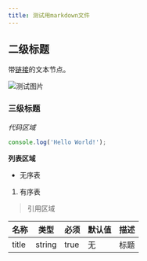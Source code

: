 ```yaml
---
title: 测试用markdown文件
---
```

## 二级标题

带[链接](https://www.baidu.com/)的文本节点。

![测试图片](https://avatars1.githubusercontent.com/u/7701575)

### 三级标题

*代码区域*

```js
console.log('Hello World!');
```

**列表区域**

 - 无序表

 1. 有序表

> 引用区域

| 名称 | 类型 | 必须 | 默认值 | 描述 |
| --- | --- | --- | --- | --- |
| title | string | true | 无 | 标题 |
